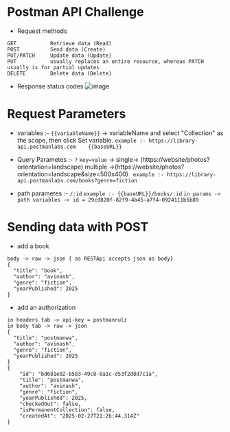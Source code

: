 # Postman API Challenge 
* Request methods
```
GET           Retrieve data (Read)
POST          Send data (Create)
PUT/PATCH     Update data (Update)
PUT           usually replaces an entire resource, whereas PATCH usually is for partial updates
DELETE	      Delete data (Delete)
```
* Response status codes
![image](https://github.com/user-attachments/assets/5151cc47-757e-43f4-ba4c-515a618cd9a1)

# Request  Parameters

* variables :-
`{{variableName}}` -> variableName  and select "Collection" as the scope, then click Set variable.
`example :- https://library-api.postmanlabs.com    {{baseURL}}`

* Query Parametes :- `?` `key=value` ->
  single-> (https://website/photos?orientation=landscape)
  multiple ->(https://website/photos?orientation=landscape&size=500x400)
` example :- https://library-api.postmanlabs.com/books?genre=fiction`

* path parametes :- `/:id`
  `example :- {{baseURL}}/books/:id`
  `in params -> path variables -> id = 29cd820f-82f9-4b45-a7f4-0924111b5b89`

# Sending data with POST
* add a book
```
body -> raw -> json { as RESTApi accepts json as body}
{
  "title": "book",
  "author": "avinash",
  "genre": "fiction",
  "yearPublished": 2025
}
```
* add an authorization 
``` req. method POST
in headers tab -> api-key = postmanrulz
in body tab -> raw -> json
{
  "title": "postmanwa",
  "author": "avinash",
  "genre": "fiction",
  "yearPublished": 2025
}
{
    "id": "bd681e02-b583-49c8-8a1c-d53f2d8d7c1a",
    "title": "postmanwa",
    "author": "avinash",
    "genre": "fiction",
    "yearPublished": 2025,
    "checkedOut": false,
    "isPermanentCollection": false,
    "createdAt": "2025-02-27T21:26:44.314Z"
}
```

